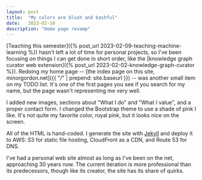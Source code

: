 ```yaml
---
layout: post
title:  "My colors are blush and bashful"
date:   2023-02-10
description: "Home page revamp"
---
```


[Teaching this semester]({% post_url 2023-02-09-teaching-machine-learning %}) hasn't left a lot of time for personal projects, so I've been focusing on things I can get done in short order, like the [knowledge graph curator web extension]({% post_url 2023-02-02-knowledge-graph-curator %}). Redoing my home page -- [the index page on this site, minorgordon.net]({{ "/" | prepend: site.baseurl }}) -- was another small item on my TODO list. It's one of the first pages you see if you search for my name, but the page wasn't representing me very well.

I added new images, sections about "What I do" and "What I value", and a proper contact form. I changed the Bootstrap theme to use a shade of pink I like. It's not quite my favorite color, royal pink, but it looks nice on the screen.

All of the HTML is hand-coded. I generate the site with [Jekyll](https://en.wikipedia.org/wiki/Jekyll_(software)) and deploy it to AWS: S3 for static file hosting, CloudFront as a CDN, and Route 53 for DNS.

I've had a personal web site almost as long as I've been on the net, approaching 30 years now. The current iteration is more professional than its predecessors, though like its creator, the site has its share of quirks.
